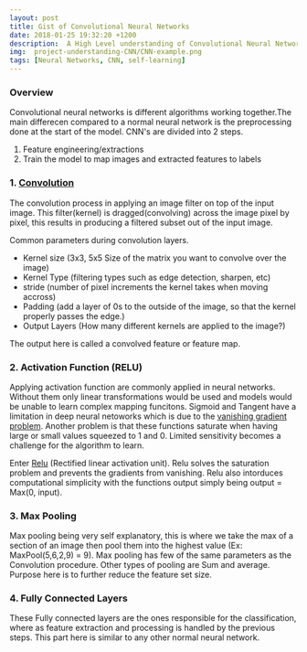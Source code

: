 ```yaml
---
layout: post
title: Gist of Convolutional Neural Networks
date: 2018-01-25 19:32:20 +1200
description:  A High Level understanding of Convolutional Neural Networks
img:  project-understanding-CNN/CNN-example.png
tags: [Neural Networks, CNN, self-learning]
---
```


### Overview

Convolutional neural networks is different algorithms working together.The main differecen compared to a normal neural network is the preprocessing done at the start of the model. CNN's are divided into 2 steps.

1. Feature engineering/extractions
2. Train the model to map images and extracted features to labels


### 1. [Convolution](http://deeplearning.stanford.edu/wiki/index.php/Feature_extraction_using_convolution)

The convolution process in applying an image filter on top of the input image. This filter(kernel) is dragged(convolving) across the image pixel by pixel, this results in producing a filtered subset out of the input image.

Common parameters during convolution layers. 
- Kernel size (3x3, 5x5 Size of the matrix you want to convolve over the image)
- Kernel Type (filtering types such as edge detection, sharpen, etc)
- stride (number of pixel increments the kernel takes when moving accross)
- Padding (add a layer of 0s to the outside of the image, so that the kernel properly passes the edge.)
- Output Layers (How many different kernels are applied to the image?)

The output here is called a convolved feature or feature map.

### 2. Activation Function (RELU)

Applying activation function are commonly applied in neural networks. Without them only linear transformations would be used and models would be unable to learn complex mapping funcitons. Sigmoid and Tangent have a limitation in deep neural netoworks which is due to the [vanishing gradient problem](https://machinelearningmastery.com/how-to-fix-vanishing-gradients-using-the-rectified-linear-activation-function/). Another problem is that these functions saturate when having large or small values squeezed to 1 and 0. Limited sensitivity becomes a challenge for the algorithm to learn.

Enter [Relu](https://www.kaggle.com/dansbecker/rectified-linear-units-relu-in-deep-learning) (Rectified linear activation unit). Relu solves the saturation problem and prevents the gradients from vanishing. Relu also intorduces computational simplicity with the functions output simply being output = Max(0, input).

### 3. Max Pooling

Max pooling being very self explanatory, this is where we take the max of a section of an image then pool them into the highest value (Ex: MaxPool(5,6,2,9) = 9). Max pooling has few of the same parameters as the Convolution procedure. Other types of pooling are Sum and average. Purpose here is to further reduce the feature set size.

### 4. Fully Connected Layers

These Fully connected layers are the ones responsible for the classification, where as feature extraction and processing is handled by the previous steps. This part here is similar to any other normal neural network.
